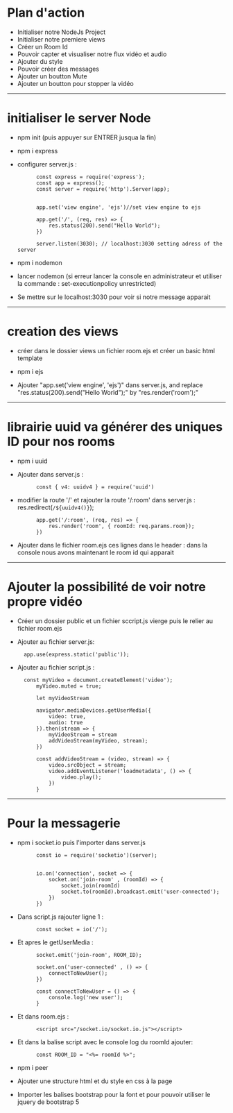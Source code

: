 
# Plan d'action

- Initialiser notre NodeJs Project
- Initialiser notre premiere views
- Créer un Room Id
- Pouvoir capter et visualiser notre flux vidéo et audio
- Ajouter du style
- Pouvoir créer des messages
- Ajouter un boutton Mute
- Ajouter un boutton pour stopper la vidéo

--------------------------------------------------------------------------------------------------------------------------------------------------------

# initialiser le server Node 
- npm init (puis appuyer sur ENTRER jusqua la fin)
- npm i express
- configurer server.js :

            const express = require('express');
            const app = express();
            const server = require('http').Server(app);


            app.set('view engine', 'ejs')//set view engine to ejs

            app.get('/', (req, res) => {
                res.status(200).send("Hello World");
            })

            server.listen(3030); // localhost:3030 setting adress of the server


- npm i nodemon
- lancer nodemon (si erreur lancer la console en administrateur et utiliser la commande : set-executionpolicy unrestricted)
- Se mettre sur le localhost:3030 pour voir si notre message apparait

--------------------------------------------------------------------------------------------------------------------------------------------------------

# creation des views
- créer dans le dossier views  un fichier room.ejs et créer un basic html template
- npm i ejs

- Ajouter "app.set('view engine', 'ejs')" dans server.js,
        and replace "res.status(200).send("Hello World");" by "res.render('room');"

--------------------------------------------------------------------------------------------------------------------------------------------------------

# librairie uuid va générer des uniques ID pour nos rooms
- npm i uuid
- Ajouter dans server.js : 

            const { v4: uuidv4 } = require('uuid') 

- modifier la route '/' et rajouter la route '/:room' dans server.js :
            res.redirect(`/${uuidv4()}`);

            app.get('/:room', (req, res) => {
                res.render('room', { roomId: req.params.room});
            })

- Ajouter dans le fichier room.ejs ces lignes dans le header :
            <script>
                console.log("<%= roomId %>");
            </script>
dans la console nous avons maintenant le room id qui apparait

--------------------------------------------------------------------------------------------------------------------------------------------------------

# Ajouter la possibilité de voir notre propre vidéo

- Créer un dossier public et un fichier sccript.js vierge puis le relier au fichier room.ejs

- Ajouter au fichier server.js:

        app.use(express.static('public')); 

- Ajouter au fichier script.js :

        const myVideo = document.createElement('video');
            myVideo.muted = true;

            let myVideoStream

            navigator.mediaDevices.getUserMedia({
                video: true,
                audio: true
            }).then(stream => {
                myVideoStream = stream
                addVideoStream(myVideo, stream);
            })

            const addVideoStream = (video, stream) => {
                video.srcObject = stream;
                video.addEventListener('loadmetadata', () => {
                    video.play();
                })
            }


----------------------------------------------------------------------------------------
# Pour la messagerie

- npm i socket.io puis l'importer dans server.js

            const io = require('socketio')(server);


            io.on('connection', socket => {
                socket.on('join-room' , (roomId) => {
                    socket.join(roomId)
                    socket.to(roomId).broadcast.emit('user-connected');
                })
            })

- Dans script.js rajouter ligne 1 : 

            const socket = io('/');

- Et apres le getUserMedia : 

            socket.emit('join-room', ROOM_ID);

            socket.on('user-connected' , () => {
                connectToNewUser();
            })

            const connectToNewUser = () => {
                console.log('new user');
            }

- Et dans room.ejs : 

            <script src="/socket.io/socket.io.js"></script>

- Et dans la balise script avec le console log du roomId ajouter:

            const ROOM_ID = "<%= roomId %>";

- npm i peer

- Ajouter une structure html et du style en css à la page 

- Importer les balises bootstrap pour la font et pour pouvoir utiliser le jquery de bootstrap 5